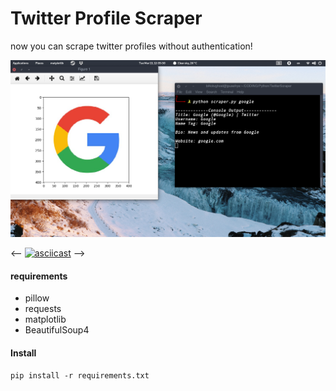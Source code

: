 # Twitter Profile Scraper

now you can scrape twitter profiles without authentication!


![photo1](photo1.png)


<-- [![asciicast](https://asciinema.org/a/mklYCB18qxBRolAONn4ExmZUL.png)](https://asciinema.org/a/mklYCB18qxBRolAONn4ExmZUL)
 -->


#### requirements

- pillow
- requests
- matplotlib
- BeautifulSoup4

#### Install
`pip install -r requirements.txt`

